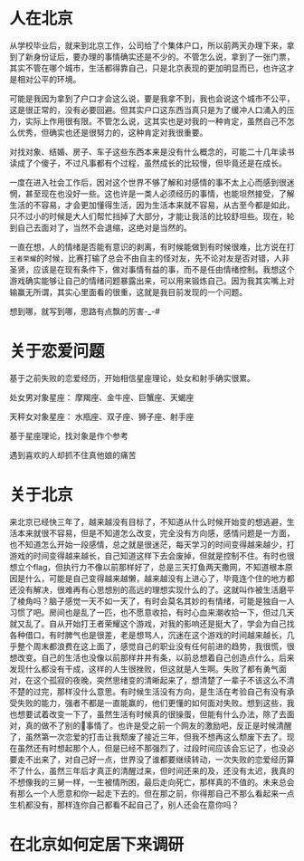 # 人在北京

从学校毕业后，就来到北京工作，公司给了个集体户口，所以前两天办理下来，拿到了新身份证后，要办理的事情确实还是不少的。不管怎么说，拿到了一张门票，其实不管在哪个城市，生活都得靠自己，只是北京表现的更加明显而已，也许这才是相对公平的环境。

可能是我因为拿到了户口才会这么说，要是我拿不到，我也会说这个城市不公平，这是很正常的，没有必要回避。但其实户口这东西当真只是为了缓冲人口涌入的压力，实际上作用很有限。不管怎么说，这其实也是对我的一种肯定，虽然自己不怎么优秀，但确实也还是很努力的，这种肯定对我很重要。

对找对象、结婚、房子、车子这些东西本来是没有什么概念的，可能二十几年读书读成了个傻子，不过凡事都有个过程，虽然成长的比较慢，但毕竟还是在成长。

一度在进入社会工作后，因对这个世界不够了解和对感情的事不太上心而感到很迷惘，甚至现在也没好一些。这也许是一类人必须经历的事情，也能坦然接受，了解生活的不容易，才会更加懂得生活，因为生活本来就不容易，从古至今都是如此，只不过小的时候是大人们帮忙挡掉了大部分，才能让我活的比较舒坦些。现在，轮到自己去面对了，当然不会退缩，这绝对是当然的。

一直在想，人的情绪是否能有意识的剥离，有时候能做到有时候很难，比方说在打`王者荣耀`的时候，比赛打输了总会不由自主的怪对友，先不论对友是否对错，人非圣贤，应该是在现有条件下，做对事情有益的事，而不是任由情绪控制。我想这个游戏确实能够让自己的情绪问题暴露出来，可以用来锻炼自己。因为我其实嘴上对输赢无所谓，其实心里面看的很重，这就是我目前发现的一个问题。

想到哪，就写到哪，思路有点飘的厉害-_-#

# 关于恋爱问题

基于之前失败的恋爱经历，开始相信星座理论，处女和射手确实很累。

处女男对象星座： 摩羯座、金牛座、巨蟹座、天蝎座

天秤女对象星座： 水瓶座、双子座、狮子座、射手座

基于星座理论，找对象是作个参考

遇到喜欢的人却抓不住真他娘的痛苦

# 关于北京

来北京已经快三年了，越来越没有目标了，不知道从什么时候开始变的想逃避，生活本来就很不容易，但是不知道怎么改变，完全没有方向感，感情问题是一方面，也不知道怎么开始一段感情，总之就是很迷茫，每天学习的时间变得越来越少，打游戏的时间变得越来越长，自己知道这样下去会废掉，但就是控制不住。有时也很想立个flag，但执行力不像以前那样好了，总是三天打鱼两天撒网，不知道根本原因是什么，可能是自己变得越来越懒，越来越没有上进心了，毕竟连个住的地方都还没有解决，很难再有心思想别的高远的理想实现什么的了。这就叫作被生活磨平了棱角吗？脑子感觉一天不如一天了，有时会莫名其妙的有情绪，可能是独自一人习惯了吧。房间也是乱了一匹，也不愿意收拾，有时心血来潮收拾一下，但过几天就又乱了。自从开始打王者荣耀这个游戏，对我的影响还是挺大了，学会为自己找各种借口，有时脾气也是很差，老是想骂人，沉迷在这个游戏的时间越来越长，几乎整个周末都浪费在这上面了，感觉自己的职业没有任何前进的趋势，我很慌，很想改变。自己的生活也没像以前那样井井有条，以前总想着自己创造点什么，后来发现什么都没有干成，这样的人生很挫败，但这就是人生啊。失败了都有勇气面对，在这个孤寂的夜晚，突然思绪变的清晰起来了，想清楚了一辈子不该这么不清不楚的过完，那样没什么意思。有时候生活没有方向，是生活在考验自己有没有承受失败的能力，强者不都是一直能赢的，他们更懂的如何面对失败。想到这些，我也想要试着改变一下了，虽然生活有时候真的很操蛋，但能有什么办法，除了去面对，真的做不了别的事情了。也许是受之前一个网友的激励吧，反正是时候清醒了，虽然第一次恋爱的打击让我颓废了接近三年，但我不想再这么颓废下去了。现在虽然还有时想起那个人，但是已经不那强烈了，过段时间应该会忘记了，也没必要走不出来了，对自己好一点，世界没了谁都要继续转动，一次失败的恋爱经历算不了什么，虽然三年后才真正的清醒过来，但时间还来的及，还没有太迟，我真的不想像我的三舅一样，一生被情所困，最后走向死亡，那样真的不值的。未来总会有那么一个人愿意和你一起走下去的。但在那之前，你得那自己不那么看起来一点生机都没有，那样连你自己都看不起自己了，别人还会在意你吗？

# 在北京如何定居下来调研

